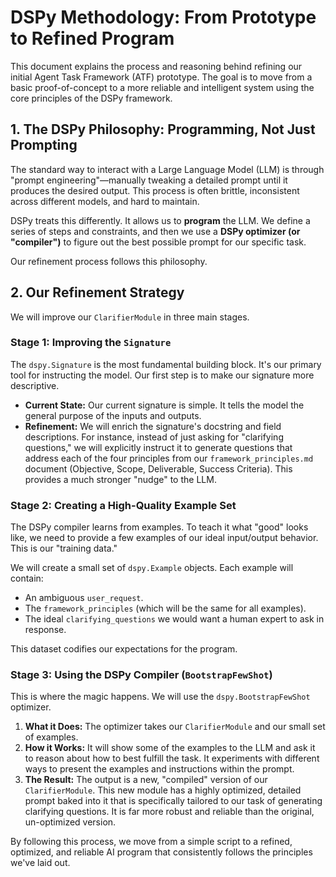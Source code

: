 # DSPy Methodology: From Prototype to Refined Program

This document explains the process and reasoning behind refining our initial Agent Task Framework (ATF) prototype. The goal is to move from a basic proof-of-concept to a more reliable and intelligent system using the core principles of the DSPy framework.

## 1. The DSPy Philosophy: Programming, Not Just Prompting

The standard way to interact with a Large Language Model (LLM) is through "prompt engineering"—manually tweaking a detailed prompt until it produces the desired output. This process is often brittle, inconsistent across different models, and hard to maintain.

DSPy treats this differently. It allows us to **program** the LLM. We define a series of steps and constraints, and then we use a **DSPy optimizer (or "compiler")** to figure out the best possible prompt for our specific task.

Our refinement process follows this philosophy.

## 2. Our Refinement Strategy

We will improve our `ClarifierModule` in three main stages.

### Stage 1: Improving the `Signature`

The `dspy.Signature` is the most fundamental building block. It's our primary tool for instructing the model. Our first step is to make our signature more descriptive.

*   **Current State:** Our current signature is simple. It tells the model the general purpose of the inputs and outputs.
*   **Refinement:** We will enrich the signature's docstring and field descriptions. For instance, instead of just asking for "clarifying questions," we will explicitly instruct it to generate questions that address each of the four principles from our `framework_principles.md` document (Objective, Scope, Deliverable, Success Criteria). This provides a much stronger "nudge" to the LLM.

### Stage 2: Creating a High-Quality Example Set

The DSPy compiler learns from examples. To teach it what "good" looks like, we need to provide a few examples of our ideal input/output behavior. This is our "training data."

We will create a small set of `dspy.Example` objects. Each example will contain:
*   An ambiguous `user_request`.
*   The `framework_principles` (which will be the same for all examples).
*   The ideal `clarifying_questions` we would want a human expert to ask in response.

This dataset codifies our expectations for the program.

### Stage 3: Using the DSPy Compiler (`BootstrapFewShot`)

This is where the magic happens. We will use the `dspy.BootstrapFewShot` optimizer.

1.  **What it Does:** The optimizer takes our `ClarifierModule` and our small set of examples.
2.  **How it Works:** It will show some of the examples to the LLM and ask it to reason about how to best fulfill the task. It experiments with different ways to present the examples and instructions within the prompt.
3.  **The Result:** The output is a new, "compiled" version of our `ClarifierModule`. This new module has a highly optimized, detailed prompt baked into it that is specifically tailored to our task of generating clarifying questions. It is far more robust and reliable than the original, un-optimized version.

By following this process, we move from a simple script to a refined, optimized, and reliable AI program that consistently follows the principles we've laid out.
